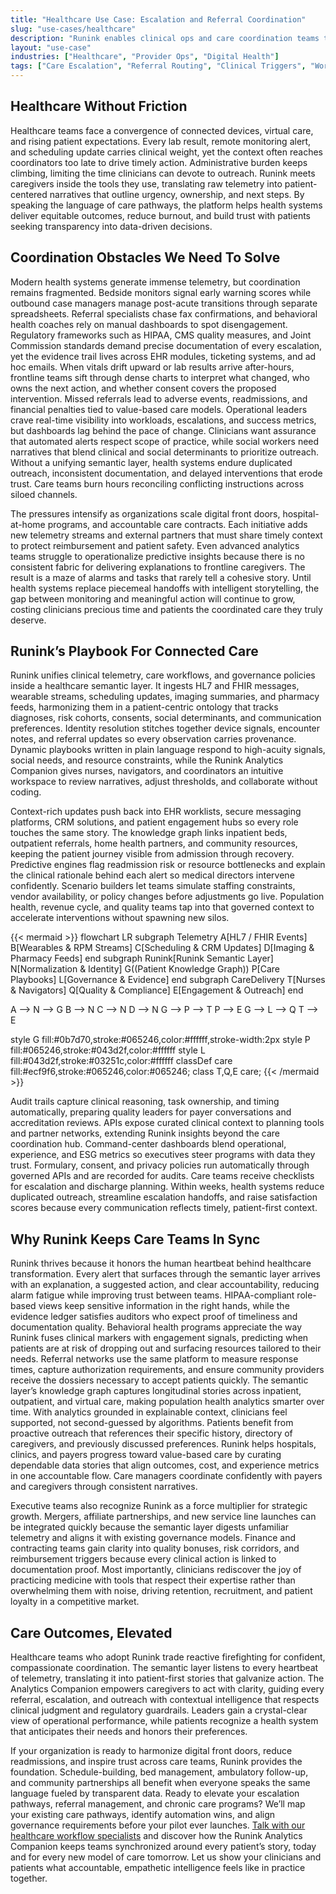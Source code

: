 ```yaml
---
title: "Healthcare Use Case: Escalation and Referral Coordination"
slug: "use-cases/healthcare"
description: "Runink enables clinical ops and care coordination teams to detect risk, escalate decisions, and route referrals—all with traceability and governance."
layout: "use-case"
industries: ["Healthcare", "Provider Ops", "Digital Health"]
tags: ["Care Escalation", "Referral Routing", "Clinical Triggers", "Workflow Governance"]
---
```


## Healthcare Without Friction

Healthcare teams face a convergence of connected devices, virtual care, and rising patient expectations. Every lab result, remote monitoring alert, and scheduling update carries clinical weight, yet the context often reaches coordinators too late to drive timely action. Administrative burden keeps climbing, limiting the time clinicians can devote to outreach. Runink meets caregivers inside the tools they use, translating raw telemetry into patient-centered narratives that outline urgency, ownership, and next steps. By speaking the language of care pathways, the platform helps health systems deliver equitable outcomes, reduce burnout, and build trust with patients seeking transparency into data-driven decisions.

## Coordination Obstacles We Need To Solve

Modern health systems generate immense telemetry, but coordination remains fragmented. Bedside monitors signal early warning scores while outbound case managers manage post-acute transitions through separate spreadsheets. Referral specialists chase fax confirmations, and behavioral health coaches rely on manual dashboards to spot disengagement. Regulatory frameworks such as HIPAA, CMS quality measures, and Joint Commission standards demand precise documentation of every escalation, yet the evidence trail lives across EHR modules, ticketing systems, and ad hoc emails. When vitals drift upward or lab results arrive after-hours, frontline teams sift through dense charts to interpret what changed, who owns the next action, and whether consent covers the proposed intervention. Missed referrals lead to adverse events, readmissions, and financial penalties tied to value-based care models. Operational leaders crave real-time visibility into workloads, escalations, and success metrics, but dashboards lag behind the pace of change. Clinicians want assurance that automated alerts respect scope of practice, while social workers need narratives that blend clinical and social determinants to prioritize outreach. Without a unifying semantic layer, health systems endure duplicated outreach, inconsistent documentation, and delayed interventions that erode trust. Care teams burn hours reconciling conflicting instructions across siloed channels.

The pressures intensify as organizations scale digital front doors, hospital-at-home programs, and accountable care contracts. Each initiative adds new telemetry streams and external partners that must share timely context to protect reimbursement and patient safety. Even advanced analytics teams struggle to operationalize predictive insights because there is no consistent fabric for delivering explanations to frontline caregivers. The result is a maze of alarms and tasks that rarely tell a cohesive story. Until health systems replace piecemeal handoffs with intelligent storytelling, the gap between monitoring and meaningful action will continue to grow, costing clinicians precious time and patients the coordinated care they truly deserve.

## Runink’s Playbook For Connected Care

Runink unifies clinical telemetry, care workflows, and governance policies inside a healthcare semantic layer. It ingests HL7 and FHIR messages, wearable streams, scheduling updates, imaging summaries, and pharmacy feeds, harmonizing them in a patient-centric ontology that tracks diagnoses, risk cohorts, consents, social determinants, and communication preferences. Identity resolution stitches together device signals, encounter notes, and referral updates so every observation carries provenance. Dynamic playbooks written in plain language respond to high-acuity signals, social needs, and resource constraints, while the Runink Analytics Companion gives nurses, navigators, and coordinators an intuitive workspace to review narratives, adjust thresholds, and collaborate without coding.

Context-rich updates push back into EHR worklists, secure messaging platforms, CRM solutions, and patient engagement hubs so every role touches the same story. The knowledge graph links inpatient beds, outpatient referrals, home health partners, and community resources, keeping the patient journey visible from admission through recovery. Predictive engines flag readmission risk or resource bottlenecks and explain the clinical rationale behind each alert so medical directors intervene confidently. Scenario builders let teams simulate staffing constraints, vendor availability, or policy changes before adjustments go live. Population health, revenue cycle, and quality teams tap into that governed context to accelerate interventions without spawning new silos.

{{< mermaid >}}
flowchart LR
  subgraph Telemetry
    A[HL7 / FHIR Events]
    B[Wearables & RPM Streams]
    C[Scheduling & CRM Updates]
    D[Imaging & Pharmacy Feeds]
  end
  subgraph Runink[Runink Semantic Layer]
    N[Normalization & Identity]
    G((Patient Knowledge Graph))
    P[Care Playbooks]
    L[Governance & Evidence]
  end
  subgraph CareDelivery
    T[Nurses & Navigators]
    Q[Quality & Compliance]
    E[Engagement & Outreach]
  end

  A --> N --> G
  B --> N
  C --> N
  D --> N
  G --> P --> T
  P --> E
  G --> L --> Q
  T --> E

  style G fill:#0b7d70,stroke:#065246,color:#ffffff,stroke-width:2px
  style P fill:#065246,stroke:#043d2f,color:#ffffff
  style L fill:#043d2f,stroke:#03251c,color:#ffffff
  classDef care fill:#ecf9f6,stroke:#065246,color:#065246;
  class T,Q,E care;
{{< /mermaid >}}

Audit trails capture clinical reasoning, task ownership, and timing automatically, preparing quality leaders for payer conversations and accreditation reviews. APIs expose curated clinical context to planning tools and partner networks, extending Runink insights beyond the care coordination hub. Command-center dashboards blend operational, experience, and ESG metrics so executives steer programs with data they trust. Formulary, consent, and privacy policies run automatically through governed APIs and are recorded for audits. Care teams receive checklists for escalation and discharge planning. Within weeks, health systems reduce duplicated outreach, streamline escalation handoffs, and raise satisfaction scores because every communication reflects timely, patient-first context.

## Why Runink Keeps Care Teams In Sync

Runink thrives because it honors the human heartbeat behind healthcare transformation. Every alert that surfaces through the semantic layer arrives with an explanation, a suggested action, and clear accountability, reducing alarm fatigue while improving trust between teams. HIPAA-compliant role-based views keep sensitive information in the right hands, while the evidence ledger satisfies auditors who expect proof of timeliness and documentation quality. Behavioral health programs appreciate the way Runink fuses clinical markers with engagement signals, predicting when patients are at risk of dropping out and surfacing resources tailored to their needs. Referral networks use the same platform to measure response times, capture authorization requirements, and ensure community providers receive the dossiers necessary to accept patients quickly. The semantic layer’s knowledge graph captures longitudinal stories across inpatient, outpatient, and virtual care, making population health analytics smarter over time. With analytics grounded in explainable context, clinicians feel supported, not second-guessed by algorithms. Patients benefit from proactive outreach that references their specific history, directory of caregivers, and previously discussed preferences. Runink helps hospitals, clinics, and payers progress toward value-based care by curating dependable data stories that align outcomes, cost, and experience metrics in one accountable flow. Care managers coordinate confidently with payers and caregivers through consistent narratives.

Executive teams also recognize Runink as a force multiplier for strategic growth. Mergers, affiliate partnerships, and new service line launches can be integrated quickly because the semantic layer digests unfamiliar telemetry and aligns it with existing governance models. Finance and contracting teams gain clarity into quality bonuses, risk corridors, and reimbursement triggers because every clinical action is linked to documentation proof. Most importantly, clinicians rediscover the joy of practicing medicine with tools that respect their expertise rather than overwhelming them with noise, driving retention, recruitment, and patient loyalty in a competitive market.

## Care Outcomes, Elevated

Healthcare teams who adopt Runink trade reactive firefighting for confident, compassionate coordination. The semantic layer listens to every heartbeat of telemetry, translating it into patient-first stories that galvanize action. The Analytics Companion empowers caregivers to act with clarity, guiding every referral, escalation, and outreach with contextual intelligence that respects clinical judgment and regulatory guardrails. Leaders gain a crystal-clear view of operational performance, while patients recognize a health system that anticipates their needs and honors their preferences.

If your organization is ready to harmonize digital front doors, reduce readmissions, and inspire trust across care teams, Runink provides the foundation. Schedule-building, bed management, ambulatory follow-up, and community partnerships all benefit when everyone speaks the same language fueled by transparent data. Ready to elevate your escalation pathways, referral management, and chronic care programs? We’ll map your existing care pathways, identify automation wins, and align governance requirements before your pilot ever launches. [Talk with our healthcare workflow specialists](/contact) and discover how the Runink Analytics Companion keeps teams synchronized around every patient’s story, today and for every new model of care tomorrow. Let us show your clinicians and patients what accountable, empathetic intelligence feels like in practice together.
